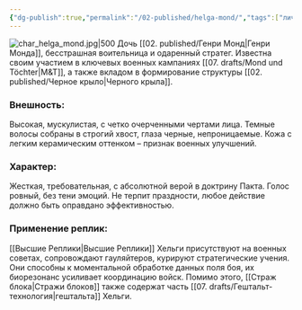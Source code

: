 ```yaml
---
{"dg-publish":true,"permalink":"/02-published/helga-mond/","tags":["личность"]}
---
```


![char_helga_mond.jpg|500](/img/user/09.%20files/char_helga_mond.jpg)
Дочь [[02. published/Генри Монд\|Генри Монда]], бесстрашная воительница и одаренный стратег. Известна своим участием в ключевых военных кампаниях [[07. drafts/Mond und Töchter\|M&T]], а также вкладом в формирование структуры [[02. published/Черное крыло\|Черного крыла]].

### Внешность: 
Высокая, мускулистая, с четко очерченными чертами лица. Темные волосы собраны в строгий хвост, глаза черные, непроницаемые. Кожа с легким керамическим оттенком – признак военных улучшений.

### Характер: 
Жесткая, требовательная, с абсолютной верой в доктрину Пакта. Голос ровный, без тени эмоций. Не терпит праздности, любое действие должно быть оправдано эффективностью.

### Применение реплик: 
[[Высшие Реплики\|Высшие Реплики]] Хельги присутствуют на военных советах, сопровождают гауляйтеров, курируют стратегические учения. Они способны к моментальной обработке данных поля боя, их биорезонанс усиливает координацию войск. Помимо этого, [[Страж блока\|Стражи блоков]] также содержат часть [[07. drafts/Гештальт-технология\|гештальта]] Хельги. 